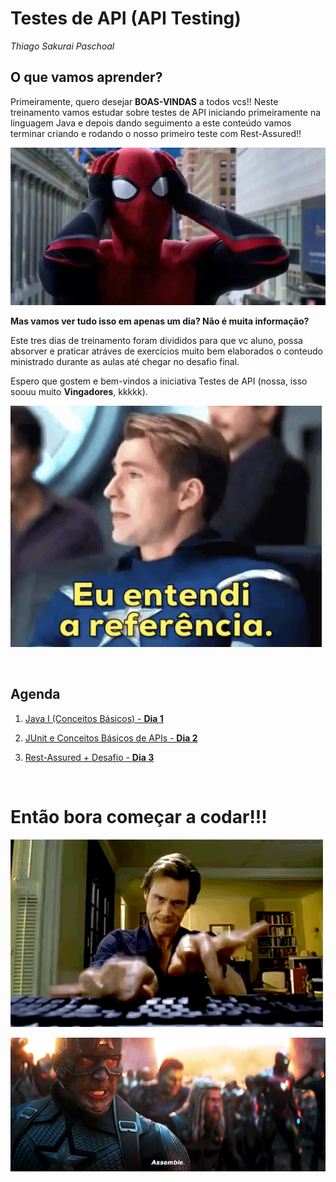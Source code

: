 # **Testes de API (API Testing)**

*Thiago Sakurai Paschoal*

## **O que vamos aprender?**

Primeiramente, quero desejar **BOAS-VINDAS** a todos vcs!! Neste treinamento vamos estudar sobre testes de API iniciando primeiramente na linguagem Java e depois dando seguimento a este conteúdo vamos terminar criando e rodando o nosso primeiro teste com Rest-Assured!!

![gif](images/spider-man-espanto.webp)

**Mas vamos ver tudo isso em apenas um dia? Não é muita informação?**

Este tres dias de treinamento foram divididos para que vc aluno, possa absorver e praticar atráves de exercícios muito bem elaborados o conteudo ministrado durante as aulas até chegar no desafio final.

Espero que gostem e bem-vindos a iniciativa Testes de API (nossa, isso soouu muito **Vingadores**, kkkkk).

![gif](gifs/captain-america.gif)

<br>

## **Agenda**

1. [Java I (Conceitos Básicos) - **Dia 1**](dia1/README.md)

2. [JUnit e Conceitos Básicos de APIs - **Dia 2**](dia2/README.md)

3. [Rest-Assured + Desafio - **Dia 3**](dia3/README.md)

<br>

# **Então bora começar a codar!!!**

![gif](gifs/codar.gif)

![gif](gifs/assemble.gif)